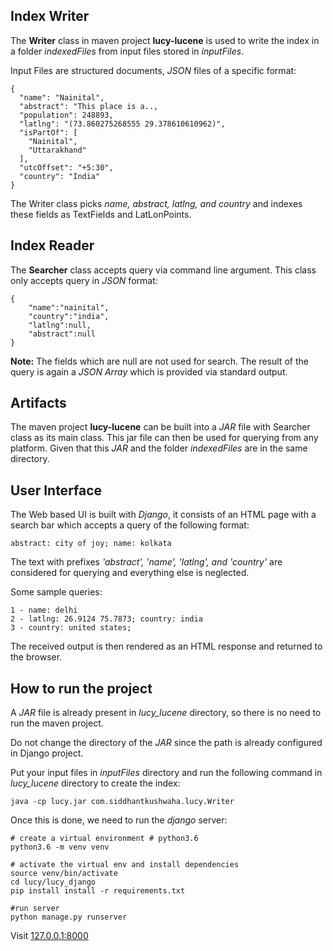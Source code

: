 ## Index Writer
The **Writer** class in maven project **lucy-lucene** is used to write the index in a folder *indexedFiles* from input files stored in *inputFiles*. 

Input Files are structured documents, *JSON* files of a specific format:

    {
	  "name": "Nainital",
	  "abstract": "This place is a..,
	  "population": 248893,
	  "latlng": "(73.860275268555 29.378610610962)",
	  "isPartOf": [
	    "Nainital",
	    "Uttarakhand"
	  ],
	  "utcOffset": "+5:30",
	  "country": "India"
	}

 The Writer class picks *name, abstract, latlng, and country* and indexes these fields as TextFields and LatLonPoints.

## Index Reader

The **Searcher** class accepts query via command line argument. This class only accepts query in *JSON* format: 

    {
	    "name":"nainital",
	    "country":"india",
	    "latlng":null,
	    "abstract":null
    }
**Note:** The fields which are null are not used for search.
The result of the query is again a  *JSON Array* which is provided via standard output.

## Artifacts
The maven project **lucy-lucene** can be built into a *JAR* file with Searcher class as its main class. This jar file can then be used for querying from any platform. Given that this *JAR* and the folder *indexedFiles* are in the same directory.

## User Interface
The Web based UI is built with *Django*, it consists of an HTML page with  a search bar which accepts a query of the following format:

    abstract: city of joy; name: kolkata

The text with prefixes *'abstract', 'name', 'latlng', and 'country'* are considered for querying and everything else is neglected.

Some sample queries:

    1 - name: delhi
    2 - latlng: 26.9124 75.7873; country: india
    3 - country: united states;

The received output is then rendered as an HTML response and returned to the browser.

## How to run the project
A *JAR* file is already present in *lucy_lucene* directory, so there is no need to run the maven project.

Do not change the directory of the *JAR* since the path is already configured in Django project. 

Put your input files in *inputFiles* directory and run the following command in *lucy_lucene* directory to create the index:

    java -cp lucy.jar com.siddhantkushwaha.lucy.Writer

Once this is done, we need to run the *django* server:

    # create a virtual environment # python3.6
    python3.6 -m venv venv
    
    # activate the virtual env and install dependencies
    source venv/bin/activate
    cd lucy/lucy_django
    pip install install -r requirements.txt

    #run server
    python manage.py runserver

Visit [127.0.0.1:8000](127.0.0.1:8000)
